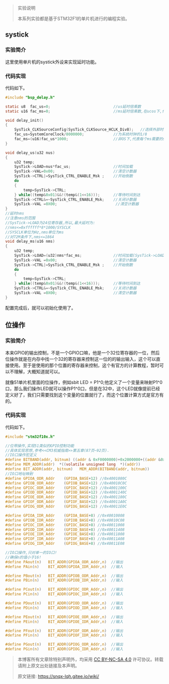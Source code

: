 >实验说明
>
>本系列实验都是基于STM32F1的单片机进行的编程实验。

## systick

### 实验简介

这里使用单片机的systick外设来实现延时功能。

### 代码实现

代码如下。

```c
#include "bsp_delay.h"

static u8  fac_us=0;							//us延时倍乘数
static u16 fac_ms=0;							//ms延时倍乘数,在ucos下,代表每个节拍的ms数

void delay_init()
{
    SysTick_CLKSourceConfig(SysTick_CLKSource_HCLK_Div8);	//选择外部时钟  HCLK/8
    fac_us=SystemCoreClock/8000000;				//为系统时钟的1/8
    fac_ms=(u16)fac_us*1000;					//非OS下,代表每个ms需要的systick时钟数
}

void delay_us(u32 nus)
{
    u32 temp;
    SysTick->LOAD=nus*fac_us; 					//时间加载
    SysTick->VAL=0x00;        					//清空计数器
    SysTick->CTRL|=SysTick_CTRL_ENABLE_Msk ;	//开始倒数
    do
    {
        temp=SysTick->CTRL;
    } while((temp&0x01)&&!(temp&(1<<16)));		//等待时间到达
    SysTick->CTRL&=~SysTick_CTRL_ENABLE_Msk;	//关闭计数器
    SysTick->VAL =0X00;      					 //清空计数器
}
//延时nms
//注意nms的范围
//SysTick->LOAD为24位寄存器,所以,最大延时为:
//nms<=0xffffff*8*1000/SYSCLK
//SYSCLK单位为Hz,nms单位为ms
//对72M条件下,nms<=1864
void delay_ms(u16 nms)
{
    u32 temp;
    SysTick->LOAD=(u32)nms*fac_ms;				//时间加载(SysTick->LOAD为24bit)
    SysTick->VAL =0x00;							//清空计数器
    SysTick->CTRL|=SysTick_CTRL_ENABLE_Msk ;	//开始倒数
    do
    {
        temp=SysTick->CTRL;
    } while((temp&0x01)&&!(temp&(1<<16)));		//等待时间到达
    SysTick->CTRL&=~SysTick_CTRL_ENABLE_Msk;	//关闭计数器
    SysTick->VAL =0X00;       					//清空计数器
}
```

配置完成后，就可以初始化使用了。

## 位操作

### 实验简介

本来GPIO的输出控制，不是一个GPIO口嘛，他是一个32位寄存器的一位，然后位操作就是在内存中找一个32的寄存器来控制这一位的的输出输入，这个可以直接使用。至于是使用的那个位置的寄存器来控制，这个有官方的计算教程，暂时可以不理解，大概知道就可以。

就像51单片机里面的位操作，例如sbit LED = P1^0;他定义了一个变量来映射P1^0口，那么我们操作LED就可以操作P1^0口，但是在32中，这个LED就像提前已经定义好了，我们只需要找到这个变量的位置就行了，而这个位置计算方式是官方有的。

### 代码实现

代码如下。

```c
#include "stm32f10x.h"

//位带操作,实现51类似的GPIO控制功能
//具体实现思想,参考<<CM3权威指南>>第五章(87页~92页).
//IO口操作宏定义
#define BITBAND(addr, bitnum) ((addr & 0xF0000000)+0x2000000+((addr &0xFFFFF)<<5)+(bitnum<<2))
#define MEM_ADDR(addr)  *((volatile unsigned long  *)(addr))
#define BIT_ADDR(addr, bitnum)   MEM_ADDR(BITBAND(addr, bitnum))
//IO口地址映射
#define GPIOA_ODR_Addr    (GPIOA_BASE+12) //0x4001080C 
#define GPIOB_ODR_Addr    (GPIOB_BASE+12) //0x40010C0C 
#define GPIOC_ODR_Addr    (GPIOC_BASE+12) //0x4001100C 
#define GPIOD_ODR_Addr    (GPIOD_BASE+12) //0x4001140C 
#define GPIOE_ODR_Addr    (GPIOE_BASE+12) //0x4001180C 
#define GPIOF_ODR_Addr    (GPIOF_BASE+12) //0x40011A0C    
#define GPIOG_ODR_Addr    (GPIOG_BASE+12) //0x40011E0C    

#define GPIOA_IDR_Addr    (GPIOA_BASE+8) //0x40010808 
#define GPIOB_IDR_Addr    (GPIOB_BASE+8) //0x40010C08 
#define GPIOC_IDR_Addr    (GPIOC_BASE+8) //0x40011008 
#define GPIOD_IDR_Addr    (GPIOD_BASE+8) //0x40011408 
#define GPIOE_IDR_Addr    (GPIOE_BASE+8) //0x40011808 
#define GPIOF_IDR_Addr    (GPIOF_BASE+8) //0x40011A08 
#define GPIOG_IDR_Addr    (GPIOG_BASE+8) //0x40011E08 

//IO口操作,只对单一的IO口!
//确保n的值小于16!
#define PAout(n)   BIT_ADDR(GPIOA_ODR_Addr,n)  //输出 
#define PAin(n)    BIT_ADDR(GPIOA_IDR_Addr,n)  //输入 

#define PBout(n)   BIT_ADDR(GPIOB_ODR_Addr,n)  //输出 
#define PBin(n)    BIT_ADDR(GPIOB_IDR_Addr,n)  //输入 

#define PCout(n)   BIT_ADDR(GPIOC_ODR_Addr,n)  //输出 
#define PCin(n)    BIT_ADDR(GPIOC_IDR_Addr,n)  //输入 

#define PDout(n)   BIT_ADDR(GPIOD_ODR_Addr,n)  //输出 
#define PDin(n)    BIT_ADDR(GPIOD_IDR_Addr,n)  //输入 

#define PEout(n)   BIT_ADDR(GPIOE_ODR_Addr,n)  //输出 
#define PEin(n)    BIT_ADDR(GPIOE_IDR_Addr,n)  //输入

#define PFout(n)   BIT_ADDR(GPIOF_ODR_Addr,n)  //输出 
#define PFin(n)    BIT_ADDR(GPIOF_IDR_Addr,n)  //输入

#define PGout(n)   BIT_ADDR(GPIOG_ODR_Addr,n)  //输出 
#define PGin(n)    BIT_ADDR(GPIOG_IDR_Addr,n)  //输入
```

>本博客所有文章除特别声明外，均采用 [CC BY-NC-SA 4.0](https://creativecommons.org/licenses/by-nc-sa/4.0/) 许可协议。转载请附上原文出处链接及本声明。
>
>原文链接: https://snqx-lqh.gitee.io/wiki/
